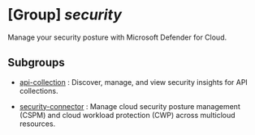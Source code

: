 # [Group] _security_

Manage your security posture with Microsoft Defender for Cloud.

## Subgroups

- [api-collection](/Commands/security/api-collection/readme.md)
: Discover, manage, and view security insights for API collections.

- [security-connector](/Commands/security/security-connector/readme.md)
: Manage cloud security posture management (CSPM) and cloud workload protection (CWP) across multicloud resources.
